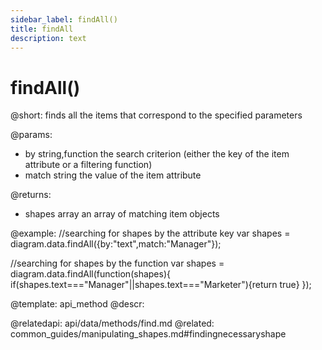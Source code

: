 ```yaml
---
sidebar_label: findAll()
title: findAll
description: text
---
```


# findAll()

@short:
finds all the items that correspond to the specified parameters

@params:
- by			string,function			 the search criterion (either the key of the item attribute or a filtering function)
- match 		string					 the value of the item attribute

@returns:

- shapes		array		an array of matching item objects

@example:
//searching for shapes by the attribute key
var shapes = diagram.data.findAll({by:"text",match:"Manager"});

//searching for shapes by the function
var shapes = diagram.data.findAll(function(shapes){
	if(shapes.text==="Manager"||shapes.text==="Marketer"){return true}
});

@template: api_method
@descr:

@relatedapi:
	api/data/methods/find.md
@related:
	common_guides/manipulating_shapes.md#findingnecessaryshape